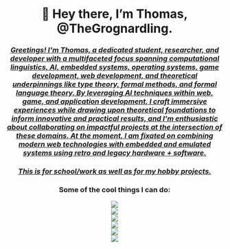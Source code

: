 <h1 align = "center"><b>
  👋 Hey there, I’m Thomas, @TheGrognardling.
  </b></h1>
  <h3 align = "center"><u><i>
Greetings! I'm Thomas, a dedicated student, researcher, and developer with a multifaceted focus spanning computational linguistics, AI, embedded systems, operating systems, game development, web development, and theoretical underpinnings like type theory, formal methods, and formal language theory. By leveraging AI techniques within web, game, and application development, I craft immersive experiences while drawing upon theoretical foundations to inform innovative and practical results, and I'm enthusiastic about collaborating on impactful projects at the intersection of these domains. At the moment, I am fixated on combining modern web technologies with embedded and emulated systems using retro and legacy hardware + software. 
  </u></i></h3>
  <h3 align = "center"><u><i>
  This is for school/work as well as for my hobby projects.
  </u></i></h3>
  <h3 align = "center">
  Some of the cool things I can do:
  </h3>
<p align = "center">
  <a href="https://skillicons.dev">
    <img src="https://skillicons.dev/icons?i=powershell,bash,git,emacs,vim,neovim,vscode,vscodium,eclipse,latex,markdown"/>
    <br>
    <img src="https://skillicons.dev/icons?i=discord,bots,docker,github,gitlab,replit,stackoverflow"/> 
    <br>
    <img src="https://skillicons.dev/icons?i=python,r,lua,processing,java,c,cpp,rust,zig,haskell,matlab,solidity"/> 
    <br>
    <img src="https://skillicons.dev/icons?i=gradle,qt,flask,pytorch,tensorflow,sklearn"/> 
    <br>
    <img src="https://skillicons.dev/icons?i=html,css,wordpress,nginx,nodejs,javascript,react,php,mysql,sqlite"/>
    <br>
    <img src="https://skillicons.dev/icons?i=windows,linux,arch,nix,raspberrypi,bsd,plan9"/>
  </a>
</p>
